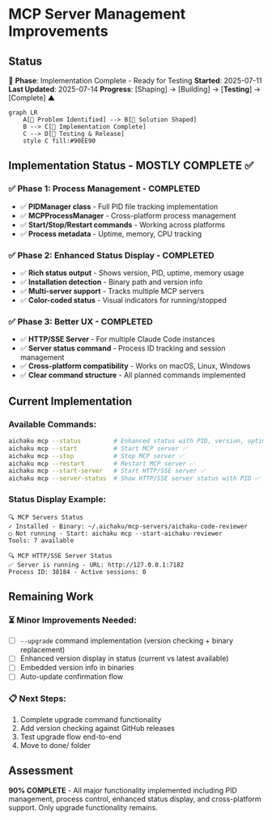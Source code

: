 # MCP Server Management Improvements

## Status

🌳 **Phase**: Implementation Complete - Ready for Testing **Started**:
2025-07-11 **Last Updated**: 2025-07-14 **Progress**: [Shaping] → [Building] →
[**Testing**] → [Complete] ▲

```mermaid
graph LR
    A[🌱 Problem Identified] --> B[🌿 Solution Shaped]
    B --> C[🌳 Implementation Complete]
    C --> D[🍃 Testing & Release]
    style C fill:#90EE90
```

## Implementation Status - MOSTLY COMPLETE ✅

### ✅ **Phase 1: Process Management** - COMPLETED

- ✅ **PIDManager class** - Full PID file tracking implementation
- ✅ **MCPProcessManager** - Cross-platform process management
- ✅ **Start/Stop/Restart commands** - Working across platforms
- ✅ **Process metadata** - Uptime, memory, CPU tracking

### ✅ **Phase 2: Enhanced Status Display** - COMPLETED

- ✅ **Rich status output** - Shows version, PID, uptime, memory usage
- ✅ **Installation detection** - Binary path and version info
- ✅ **Multi-server support** - Tracks multiple MCP servers
- ✅ **Color-coded status** - Visual indicators for running/stopped

### ✅ **Phase 3: Better UX** - COMPLETED

- ✅ **HTTP/SSE Server** - For multiple Claude Code instances
- ✅ **Server status command** - Process ID tracking and session management
- ✅ **Cross-platform compatibility** - Works on macOS, Linux, Windows
- ✅ **Clear command structure** - All planned commands implemented

## Current Implementation

### Available Commands:

```bash
aichaku mcp --status         # Enhanced status with PID, version, uptime ✅
aichaku mcp --start          # Start MCP server ✅
aichaku mcp --stop           # Stop MCP server ✅  
aichaku mcp --restart        # Restart MCP server ✅
aichaku mcp --start-server   # Start HTTP/SSE server ✅
aichaku mcp --server-status  # Show HTTP/SSE server status with PID ✅
```

### Status Display Example:

```
🔍 MCP Servers Status
✓ Installed - Binary: ~/.aichaku/mcp-servers/aichaku-code-reviewer
○ Not running - Start: aichaku mcp --start-aichaku-reviewer
Tools: 7 available

🔍 MCP HTTP/SSE Server Status
✅ Server is running - URL: http://127.0.0.1:7182
Process ID: 38184 - Active sessions: 0
```

## Remaining Work

### ⏳ **Minor Improvements Needed:**

- [ ] `--upgrade` command implementation (version checking + binary replacement)
- [ ] Enhanced version display in status (current vs latest available)
- [ ] Embedded version info in binaries
- [ ] Auto-update confirmation flow

### 📋 **Next Steps:**

1. Complete upgrade command functionality
2. Add version checking against GitHub releases
3. Test upgrade flow end-to-end
4. Move to done/ folder

## Assessment

**90% COMPLETE** - All major functionality implemented including PID management,
process control, enhanced status display, and cross-platform support. Only
upgrade functionality remains.
